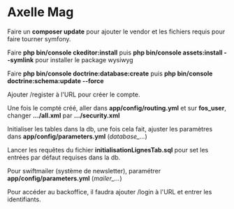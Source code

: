 Axelle Mag
==========

Faire un **composer update** pour ajouter le vendor et les fichiers requis pour faire tourner symfony.

Faire **php bin/console ckeditor:install** puis **php bin/console assets:install --symlink** pour installer le package wysiwyg

Faire **php bin/console doctrine:database:create** puis **php bin/console doctrine:schema:update --force**

Ajouter /register à l'URL pour créer le compte.

Une fois le compté créé, aller dans **app/config/routing.yml** et sur **fos_user**, changer **.../all.xml** par **.../security.xml**

Initialiser les tables dans la db, une fois cela fait, ajuster les paramètres dans **app/config/parameters.yml** (*database_...*)

Lancer les requêtes du fichier **initialisationLignesTab.sql** pour set les entrées par défaut requises dans la db.

Pour swiftmailer (système de newsletter), paramétrer **app/config/parameters.yml** (*mailer_...*)

Pour accéder au backoffice, il faudra ajouter /login à l'URL et entrer les identifiants.
